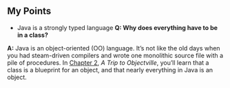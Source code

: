 
## My Points

* Java is a strongly typed language
**Q: Why does everything have to be in a class?**

**A:** Java is an object-oriented (OO) language. It’s not like the old days when you had steam-driven compilers and wrote one monolithic source file with a pile of procedures. In [Chapter 2](https://learning.oreilly.com/library/view/head-first-java/9781492091646/ch02.html#a_trip_to_objectville_classes_and_object), _A Trip to Objectville_, you’ll learn that a class is a blueprint for an object, and that nearly everything in Java is an object.
